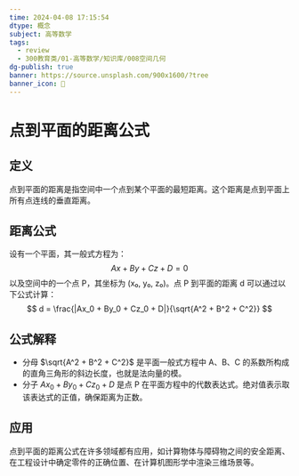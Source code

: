 ```yaml
---
time: 2024-04-08 17:15:54
dtype: 概念
subject: 高等数学
tags:
  - review
  - 300教育类/01-高等数学/知识库/008空间几何
dg-publish: true
banner: https://source.unsplash.com/900x1600/?tree
banner_icon: 🧠
---
```

# 点到平面的距离公式

## 定义
点到平面的距离是指空间中一个点到某个平面的最短距离。这个距离是点到平面上所有点连线的垂直距离。

## 距离公式
设有一个平面，其一般式方程为：
$$ Ax + By + Cz + D = 0 $$
以及空间中的一个点 P，其坐标为 (x₀, y₀, z₀)。点 P 到平面的距离 d 可以通过以下公式计算：
$$ d = \frac{|Ax_0 + By_0 + Cz_0 + D|}{\sqrt{A^2 + B^2 + C^2}} $$

## 公式解释
- 分母 $\sqrt{A^2 + B^2 + C^2}$ 是平面一般式方程中 A、B、C 的系数所构成的直角三角形的斜边长度，也就是法向量的模。
- 分子 $Ax_0 + By_0 + Cz_0 + D$ 是点 P 在平面方程中的代数表达式。绝对值表示取该表达式的正值，确保距离为正数。

## 应用
点到平面的距离公式在许多领域都有应用，如计算物体与障碍物之间的安全距离、在工程设计中确定零件的正确位置、在计算机图形学中渲染三维场景等。

